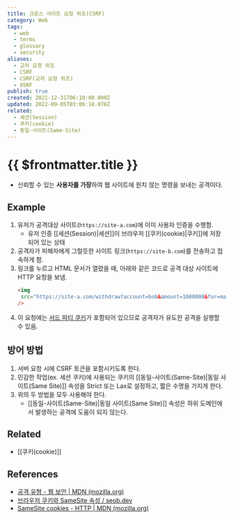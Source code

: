 ```yaml
---
title: 크로스 사이트 요청 위조(CSRF)
category: Web
tags:
  - web
  - terms
  - glossary
  - security
aliases:
  - 교차 요청 위조
  - CSRF
  - CSRF(교차 요청 위조)
  - XSRF
publish: true
created: 2021-12-31T06:18:00.000Z
updated: 2022-09-05T03:06:18.076Z
related:
  - 세션(Session)
  - 쿠키(cookie)
  - 동일-사이트(Same-Site)
---
```


# {{ $frontmatter.title }}

- 신뢰할 수 있는 **사용자를 가장**하여 웹 사이트에 원치 않는 명령을 보내는 공격이다.

## Example

1. 유저가 공격대상 사이트(`https://site-a.com`)에 이미 사용자 인증을 수행함.
   - 유저 인증 [[세션(Session)|세션]]이 브라우저 [[쿠키(cookie)|쿠키]]에 저장되어 있는 상태
2. 공격자가 피해자에게 그럴듯한 사이트 링크(`https://site-b.com`)를 전송하고 접속하게 함.
3. 링크를 누르고 HTML 문서가 열렸을 때, 아래와 같은 코드로 공격 대상 사이트에 HTTP 요청을 보냄.
   ```html
   <img
   	src="https://site-a.com/withdraw?account=bob&amount=1000000&for=mallory"
   />
   ```
4. 이 요청에는 [서드 파티 쿠키](https://developer.mozilla.org/ko/docs/Web/HTTP/Cookies#%EC%84%9C%EB%93%9C%ED%8C%8C%ED%8B%B0_%EC%BF%A0%ED%82%A4)가 포함되어 있으므로 공격자가 유도한 공격을 실행할 수 있음.

## 방어 방법

1. 서버 요청 시에 CSRF 토큰을 포함시키도록 한다.
2. 민감한 작업(ex. 세션 쿠키)에 사용되는 쿠키의 [[동일-사이트(Same-Site)|동일 사이트(Same Site)]] 속성을 Strict 또는 Lax로 설정하고, 짧은 수명을 가지게 한다.
3. 위의 두 방법을 모두 사용해야 한다.
   - [[동일-사이트(Same-Site)|동일 사이트(Same Site)]] 속성은 하위 도메인에서 발생하는 공격에 도움이 되지 않는다.

## Related

- [[쿠키(cookie)]]

## References

- [공격 유형 - 웹 보안 | MDN (mozilla.org)](https://developer.mozilla.org/en-US/docs/Web/Security/Types_of_attacks#cross-site_request_forgery_csrf)
- [브라우저 쿠키와 SameSite 속성 / seob.dev](https://seob.dev/posts/%EB%B8%8C%EB%9D%BC%EC%9A%B0%EC%A0%80-%EC%BF%A0%ED%82%A4%EC%99%80-SameSite-%EC%86%8D%EC%84%B1/)
- [SameSite cookies - HTTP | MDN (mozilla.org)](https://developer.mozilla.org/en-US/docs/Web/HTTP/Headers/Set-Cookie/SameSite)
